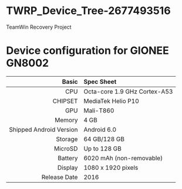 # TWRP_Device_Tree-2677493516
TeamWin Recovery Project

Device configuration for GIONEE GN8002
=====================================================

Basic   | Spec Sheet
-------:|:-------------------------
CPU     | Octa-core 1.9 GHz Cortex-A53
CHIPSET | MediaTek Helio P10
GPU     | Mali-T860
Memory  | 4 GB
Shipped Android Version | Android 6.0
Storage | 64 GB/128 GB
MicroSD | Up to 128 GB
Battery | 6020 mAh (non-removable)
Display | 1080 x 1920 pixels
Release Date | 2016
